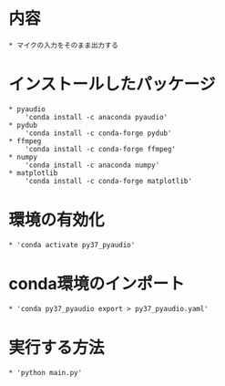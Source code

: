 # 内容
    * マイクの入力をそのまま出力する

# インストールしたパッケージ
    * pyaudio
        'conda install -c anaconda pyaudio'
    * pydub 
        'conda install -c conda-forge pydub'
    * ffmpeg
        'conda install -c conda-forge ffmpeg'
    * numpy
        'conda install -c anaconda numpy'
    * matplotlib
        'conda install -c conda-forge matplotlib'
    
# 環境の有効化
    * 'conda activate py37_pyaudio'

# conda環境のインポート
    * 'conda py37_pyaudio export > py37_pyaudio.yaml'

# 実行する方法
    * 'python main.py'